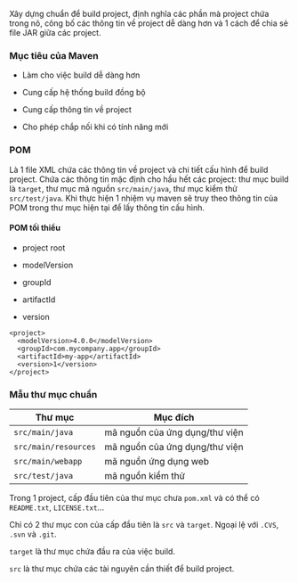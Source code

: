 Xây dựng chuẩn để build project, định nghĩa các phần mà project chứa trong nõ, công bố các thông tin về project dễ dàng hơn và 1 cách để chia sẻ file JAR giữa các project.

### Mục tiêu của Maven

- Làm cho việc build dễ dàng hơn

- Cung cấp hệ thống build đồng bộ

- Cung cấp thông tin về project

- Cho phép chắp nối khi có tính năng mới

### POM 

Là 1 file XML chứa các thông tin về project và chi tiết cấu hình để build project. Chứa các thông tin mặc định cho hầu hết các project: thư mục build là ```target```, thư mục mã nguồn ```src/main/java```, thư mục kiểm thử ```src/test/java```. Khi thực hiện 1 nhiệm vụ maven sẽ truy theo thông tin của POM trong thư mục hiện tại để lấy thông tin cấu hình.

#### POM tối thiểu

- project root

- modelVersion

- groupId

- artifactId

- version

```
<project>
  <modelVersion>4.0.0</modelVersion>
  <groupId>com.mycompany.app</groupId>
  <artifactId>my-app</artifactId>
  <version>1</version>
</project>
```

### Mẫu thư mục chuẩn

|Thư mục|Mục đích|
|---|---|
|```src/main/java```|mã nguồn của ứng dụng/thư viện|
|```src/main/resources```|mã nguồn của ứng dụng/thư viện|
|```src/main/webapp```|mã nguồn ứng dụng web|
|```src/test/java```|mã nguồn kiểm thử|

Trong 1 project, cấp đầu tiên của thư mục chưa ```pom.xml``` và có thể có ```README.txt```, ```LICENSE.txt```...

Chỉ có 2 thư mục con của cấp đầu tiên là ```src``` và ```target```. Ngoại lệ với ```.CVS```, ```.svn``` và ```.git```.

```target``` là thư mục chứa đầu ra của việc build.

```src``` là thư mục chứa các tài nguyên cần thiết để build project. 
